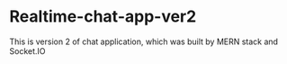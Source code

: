# Realtime-chat-app-ver2
This is version 2 of chat application, which was built by MERN stack and Socket.IO
